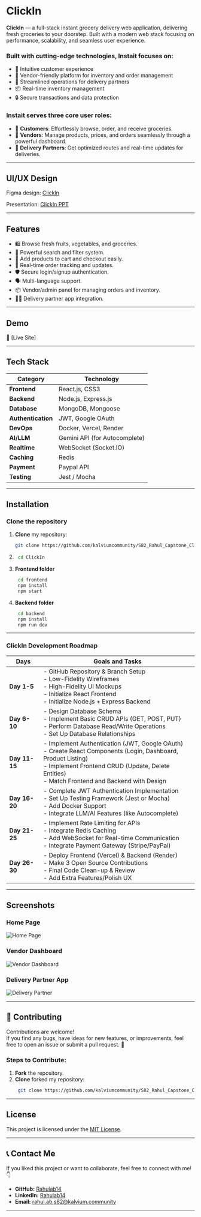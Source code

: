 
# ClickIn


**ClickIn** — a full-stack instant grocery delivery web application, delivering fresh groceries to your doorstep. Built with a modern web stack focusing on performance, scalability, and seamless user experience.

### Built with cutting-edge technologies, Instait focuses on:


- 🛒 Intuitive customer experience
- 🏪 Vendor-friendly platform for inventory and order management
- 🛵 Streamlined operations for delivery partners
- 📦 Real-time inventory management
- 🔒 Secure transactions and data protection

### Instait serves three core user roles:
- 👤 **Customers**: Effortlessly browse, order, and receive groceries.
- 🏪 **Vendors**: Manage products, prices, and orders seamlessly through a powerful dashboard.
- 🛵 **Delivery Partners**: Get optimized routes and real-time updates for deliveries.

---

## UI/UX Design

Figma design: [ClickIn](your-figma-link-here)

Presentation: [ClickIn PPT](https://www.figma.com/proto/mlZagr1AFX3qVg2FQPEQrx/ClickIn-ppt?page-id=0%3A1&node-id=1-2&p=f&viewport=-354%2C710%2C0.16&t=knEvKZevQ3muaiwR-1&scaling=min-zoom&content-scaling=fixed&starting-point-node-id=1%3A2)

---


## Features
- 🛍️ Browse fresh fruits, vegetables, and groceries.
- 🔎 Powerful search and filter system.
- 🛒 Add products to cart and checkout easily.
- 🛵 Real-time order tracking and updates.
- 🛡️ Secure login/signup authentication.
- 🗣️ Multi-language support.
- 📦 Vendor/admin panel for managing orders and inventory.
- 👨‍💻 Delivery partner app integration.

---
## Demo
🔗 [Live Site]

---

## **Tech Stack**  

| **Category**      | **Technology**                  |
| ----------------- | -------------------------------- |
| **Frontend**      | React.js, CSS3                   |
| **Backend**       | Node.js, Express.js              |
| **Database**      | MongoDB, Mongoose                |
| **Authentication**| JWT, Google OAuth                |
| **DevOps**        | Docker, Vercel, Render           |
| **AI/LLM**        | Gemini API (for Autocomplete)    |
| **Realtime**      | WebSocket (Socket.IO)            |
| **Caching**       | Redis                            |
| **Payment**       | Paypal API                       |
| **Testing**       | Jest / Mocha                     |


---
## Installation

### Clone the repository
1. **Clone** my repository:
   ```bash
   git clone https://github.com/kalviumcommunity/S82_Rahul_Capstone_ClickIn.git

2. 
   ```bash
    cd ClickIn

3. **Frontend folder**
   ```bash
    cd frontend
    npm install
    npm start
3. **Backend folder**
   ```bash
    cd backend
    npm install
    npm run dev
---


### ClickIn Development Roadmap

| Days        | Goals and Tasks |
| ----------- | --------------- |
| **Day 1-5** | - GitHub Repository & Branch Setup<br>- Low-Fidelity Wireframes<br>- High-Fidelity UI Mockups<br>- Initialize React Frontend<br>- Initialize Node.js + Express Backend |
| **Day 6-10** | - Design Database Schema<br>- Implement Basic CRUD APIs (GET, POST, PUT)<br>- Perform Database Read/Write Operations<br>- Set Up Database Relationships |
| **Day 11-15** | - Implement Authentication (JWT, Google OAuth)<br>- Create React Components (Login, Dashboard, Product Listing)<br>- Implement Frontend CRUD (Update, Delete Entities)<br>- Match Frontend and Backend with Design |
| **Day 16-20** | - Complete JWT Authentication Implementation<br>- Set Up Testing Framework (Jest or Mocha)<br>- Add Docker Support<br>- Integrate LLM/AI Features (like Autocomplete) |
| **Day 21-25** | - Implement Rate Limiting for APIs<br>- Integrate Redis Caching<br>- Add WebSocket for Real-time Communication<br>- Integrate Payment Gateway (Stripe/PayPal) |
| **Day 26-30** | - Deploy Frontend (Vercel) & Backend (Render)<br>- Make 3 Open Source Contributions<br>- Final Code Clean-up & Review<br>- Add Extra Features/Polish UX |

---
## Screenshots

### Home Page
![Home Page](./assets/screenshots/homepage.png)

### Vendor Dashboard
![Vendor Dashboard](./assets/screenshots/vendor_dashboard.png)

### Delivery Partner App
![Delivery Partner](./assets/screenshots/delivery_partner.png)


---

## 🤝 Contributing

Contributions are welcome!  
If you find any bugs, have ideas for new features, or improvements, feel free to open an issue or submit a pull request. 🚀

### Steps to Contribute:

1. **Fork** the repository.
2. **Clone** forked my repository:
   ```bash
    git clone https://github.com/kalviumcommunity/S82_Rahul_Capstone_ClickIn.git


---

## License

This project is licensed under the [MIT License](LICENSE).



---

## 📞 Contact Me

If you liked this project or want to collaborate, feel free to connect with me! 👇

- **GitHub:** [Rahulab14](https://github.com/Rahulab14)
- **LinkedIn:** [Rahulab14](https://www.linkedin.com/in/rahulab14/)
- **Email:** [rahul.ab.s82@kalvium.community](mailto:rahul.ab.s82@kalvium.community)

---